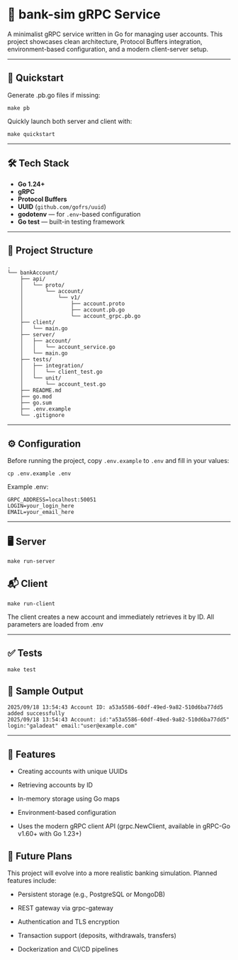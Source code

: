 # 🏦 bank-sim gRPC Service

A minimalist gRPC service written in Go for managing user accounts. This project showcases clean architecture, Protocol Buffers integration, environment-based configuration, and a modern client-server setup.

---
## 🚀 Quickstart
Generate .pb.go files if missing:
```
make pb
```
Quickly launch both server and client with:
```
make quickstart
```
---

## 🛠 Tech Stack

- **Go 1.24+**
- **gRPC**
- **Protocol Buffers**
- **UUID** (`github.com/gofrs/uuid`)
- **godotenv** — for `.env`-based configuration
- **Go test** — built-in testing framework 

---

## 📁 Project Structure
```
.
└── bankAccount/
    ├── api/
    │   └── proto/
    │       └── account/
    │           └── v1/
    │               ├── account.proto
    │               ├── account.pb.go
    │               └── account_grpc.pb.go
    ├── client/
    │   └── main.go
    ├── server/
    │   ├── account/
    │   │   └── account_service.go
    │   └── main.go
    ├── tests/
    │   ├── integration/
    │   │   └── client_test.go
    │   └── unit/
    │       └── account_test.go
    ├── README.md
    ├── go.mod
    ├── go.sum
    ├── .env.example
    └── .gitignore
```
---
## ⚙️ Configuration

Before running the project, copy `.env.example` to `.env` and fill in your values:

```
cp .env.example .env
```
Example .env:
```
GRPC_ADDRESS=localhost:50051
LOGIN=your_login_here
EMAIL=your_email_here
```
---

## 🖥️ Server
```
make run-server
```

## 📬 Client
```
make run-client
```
The client creates a new account and immediately retrieves it by ID. All parameters are loaded from .env

---
## ✅ Tests
```
make test
```

## 📌 Sample Output
```
2025/09/18 13:54:43 Account ID: a53a5586-60df-49ed-9a82-510d6ba77dd5 added successfully
2025/09/18 13:54:43 Account: id:"a53a5586-60df-49ed-9a82-510d6ba77dd5" login:"galadeat" email:"user@example.com"
```
---
## 🧠 Features

- Creating accounts with unique UUIDs

- Retrieving accounts by ID

- In-memory storage using Go maps

- Environment-based configuration

- Uses the modern gRPC client API (grpc.NewClient, available in gRPC-Go v1.60+ with Go 1.23+)

## 🔮 Future Plans

This project will evolve into a more realistic banking simulation. Planned features include:

- Persistent storage (e.g., PostgreSQL or MongoDB)

- REST gateway via grpc-gateway

- Authentication and TLS encryption

- Transaction support (deposits, withdrawals, transfers)

- Dockerization and CI/CD pipelines
